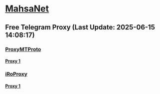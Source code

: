 
# [MahsaNet](https://t.me/mahsa_net)
## Free Telegram Proxy (Last Update: 2025-06-15 14:08:17)
### [ProxyMTProto](https://t.me/ProxyMTProto)
#### [Proxy 1](tg://proxy?server=124.iropt-i.ir&port=443&secret=7gAA8A8Pd1VV____9QBuLmltZWRpYS5zdGVhbXBvd2VyZWQuY29t)
### [iRoProxy](https://t.me/iRoProxy)
#### [Proxy 1](tg://proxy?server=45.153.33.62&port=70&secret=7gffffffff___f_______Adkb3dubG9hZC53aW5kb3dzdXBkYXRlLmNvbQ%3D%3D)

    